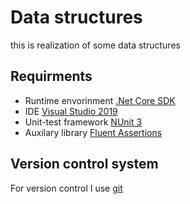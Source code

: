 # Data structures
this is realization of some data structures

## Requirments
* Runtime envorinment [.Net Core SDK](https://dotnet.microsoft.com/download/dotnet/3.1)
* IDE [Visual Studio 2019](https://visualstudio.microsoft.com/ru/vs/)
* Unit-test framework [NUnit 3](https://nunit.org)
* Auxilary library [Fluent Assertions](https://fluentassertions.com)

## Version control system
For version control I use [git](https://git-scm.com)
